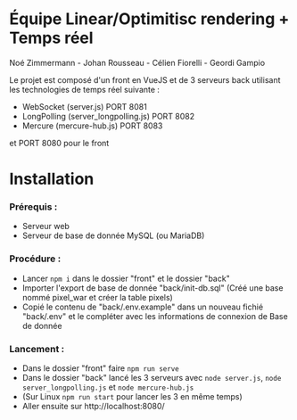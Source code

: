 
# Équipe Linear/Optimitisc rendering + Temps réel

Noé Zimmermann - Johan Rousseau - Célien Fiorelli - Geordi Gampio

Le projet est composé d'un front en VueJS et de 3 serveurs back utilisant les technologies de temps réel suivante :
- WebSocket (server.js) PORT 8081
- LongPolling (server_longpolling.js) PORT 8082
- Mercure (mercure-hub.js) PORT 8083

et PORT 8080 pour le front

# Installation

### Prérequis :
- Serveur web
- Serveur de base de donnée MySQL (ou MariaDB)

### Procédure :
- Lancer `npm i` dans le dossier "front" et le dossier "back"
- Importer l'export de base de donnée "back/init-db.sql" (Créé une base nommé pixel_war et créer la table pixels)
- Copié le contenu de "back/.env.example" dans un nouveau fichié "back/.env" et le compléter avec les informations de connexion de Base de donnée

### Lancement :
- Dans le dossier "front" faire `npm run serve`
- Dans le dossier "back" lancé les 3 serveurs avec `node server.js`, `node server_longpolling.js` et `node mercure-hub.js`
- (Sur Linux `npm run start` pour lancer les 3 en même temps)
- Aller ensuite sur http://localhost:8080/